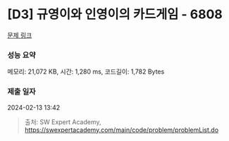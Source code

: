 # [D3] 규영이와 인영이의 카드게임 - 6808 

[문제 링크](https://swexpertacademy.com/main/code/problem/problemDetail.do?contestProbId=AWgv9va6HnkDFAW0) 

### 성능 요약

메모리: 21,072 KB, 시간: 1,280 ms, 코드길이: 1,782 Bytes

### 제출 일자

2024-02-13 13:42



> 출처: SW Expert Academy, https://swexpertacademy.com/main/code/problem/problemList.do